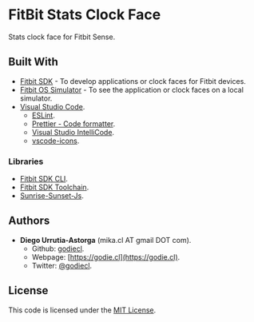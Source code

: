 # FitBit Stats Clock Face

Stats clock face for Fitbit Sense.

## Built With

* [Fitbit SDK](https://dev.fitbit.com/getting-started/) - To develop applications or clock faces for Fitbit devices.
* [Fitbit OS Simulator](https://dev.fitbit.com/release-notes/fitbit-os-simulator/) - To see the application or clock faces on a local simulator.
* [Visual Studio Code](https://code.visualstudio.com/insiders/).
  * [ESLint](https://marketplace.visualstudio.com/items?itemName=dbaeumer.vscode-eslint).
  * [Prettier - Code formatter](https://marketplace.visualstudio.com/items?itemName=esbenp.prettier-vscode).
  * [Visual Studio IntelliCode](visualstudioexptteam.vscodeintellicode).
  * [vscode-icons](vscode-icons-team.vscode-icons).

### Libraries

* [Fitbit SDK CLI](https://www.npmjs.com/package/@fitbit/sdk-cli).
* [Fitbit SDK Toolchain](https://www.npmjs.com/package/@fitbit/sdk).
* [Sunrise-Sunset-Js](https://www.npmjs.com/package/sunrise-sunset-js).

## Authors

* **Diego Urrutia-Astorga** (mika.cl AT gmail DOT com).
  * Github: [godiecl](https://github.com/godiecl).
  * Webpage: [https://godie.cl](https://godie.cl).
  * Twitter: [@godiecl](https://twitter.com/godiecl).

## License

This code is licensed under the [MIT License](./LICENSE).
